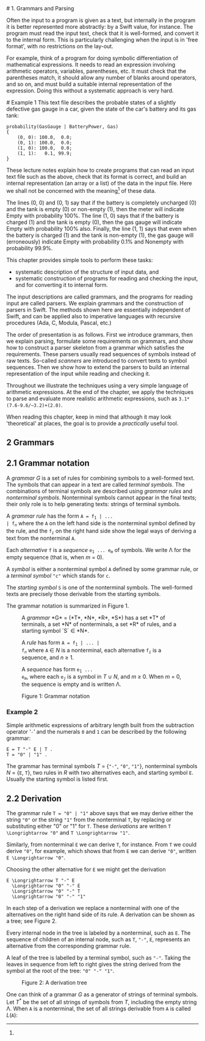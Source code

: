 <!DOCTYPE html>
<html lang="en">
<head>
<meta charset="utf-8" />
<title>Parsing and Grammars with Swift</title>
<link rel="stylesheet" href="katex.min.css" />
</head>
<body>
<article>
# 1. Grammars and Parsing

Often the input to a program is given as a text, but internally in the program it is better represented more abstractly: by a Swift value, for instance.
The program must read the input text, check that it is well-formed, and convert it to the internal form.
This is particularly challenging when the input is in 'free format', with no restrictions on the lay-out.

For example, think of a program for doing symbolic differentiation of mathematical expressions.
It needs to read an expression involving arithmetic operators, variables, parentheses, etc.
It must check that the parentheses match, it should allow any number of blanks around operators, and so on, and must build a suitable internal representation of the expression. 
Doing this without a systematic approach is very hard.

<aside>
# Example 1
This text file describes the probable states of a slightly defective gas gauge in a car, given the state of the car's battery and its gas tank:

    probability(GasGauge | BatteryPower, Gas)
    {
        (0, 0): 100.0,  0.0;
        (0, 1): 100.0,  0.0;
        (1, 0): 100.0,  0.0;
        (1, 1):   0.1, 99.9;
    }

These lecture notes explain how to create programs that can read an input text file such as the above, check that its format is correct, and build an internal representation (an array or a list) of the data in the input file.
Here we shall not be concerned with the meaning[^3] of these data.
</aside>

[^3]:
The lines (0, 0) and (0, 1) say that if the battery is completely uncharged (0) and the tank is empty (0) or non-empty (1), then the meter will indicate Empty with probability 100%.
The line (1, 0) says that if the battery is charged (1) and the tank is empty (0), then the gas gauge will indicate Empty with probability 100% also.
Finally, the line (1, 1) says that even when the battery is charged (1) and the tank is non-empty (1), the gas gauge will (erroneously) indicate Empty with probability 0.1% and Nonempty with probability 99.9%.

This chapter provides simple tools to perform these tasks:

* systematic description of the structure of input data, and
* systematic construction of programs for reading and checking the input, and for converting
it to internal form.

The input descriptions are called grammars, and the programs for reading input are called parsers.
We explain grammars and the construction of parsers in Swift.
The methods shown here are essentially independent of Swift, and can be applied also to imperative languages with recursive procedures (Ada, C, Modula, Pascal, etc.)

The order of presentation is as follows.
First we introduce grammars, then we explain parsing, formulate some requirements on grammars, and show how to construct a parser skeleton from a grammar which satisfies the requirements.
These parsers usually read sequences of symbols instead of raw texts.
So-called <dfn>scanners</dfn> are introduced to convert texts to symbol sequences.
Then we show how to extend the parsers to build an internal representation of the input while reading and checking it.

Throughout we illustrate the techniques using a very simple language of arithmetic expressions.
At the end of the chapter, we apply the techniques to parse and evaluate more realistic arithmetic expressions, such as `3.1*(7.6-9.6/~3.2)+(2.0)`.

When reading this chapter, keep in mind that although it may look 'theoretical' at places, the goal is to provide a *practically* useful tool.

# 2 Grammars
## 2.1 Grammar notation

A <dfn>grammar</dfn> *G* is a set of rules for combining symbols to a well-formed text.
The symbols that can appear in a text are called <dfn>terminal symbols</dfn>.
The combinations of terminal symbols are described using <dfn>grammar rules</dfn> and <dfn>nonterminal symbols</dfn>.
Nonterminal symbols cannot appear in the final texts; their only role is to help generating texts: strings of terminal symbols.

A <dfn>grammar rule</dfn> has the form <code>A = f<sub>1</sub> | ... | f<sub>*n*</sub></code> where the `A` on the left hand side is the nonterminal symbol defined by the rule, and the <code>f<sub>*i*</sub></code> on the right hand side show the legal ways of deriving a text from the nonterminal `A`.

Each <dfn>alternative</dfn> `f` is a <dfn>sequence</dfn> <code>e<sub>1</sub> ... e<sub>*m*</sub></code> of symbols.
We write &Lambda; for the empty sequence (that is, when *m* = 0).

A <dfn>symbol</dfn> is either a nonterminal symbol `A` defined by some grammar rule, or a <dfn>terminal symbol</dfn> `"c"` which stands for `c`. 

The <dfn>starting symbol</dfn> `S` is one of the nonterminal symbols.
The well-formed texts are precisely those derivable from the starting symbols.

The grammar notation is summarized in Figure 1.

<figure>
A <dfn>grammar</dfn> *G* = (*T*, *N*, *R*, *S*) has a set *T* of terminals, a set *N* of nonterminals, a set *R* of rules, and a starting symbol `S` &isin; *N*.

A <dfn>rule</dfn> has form <code>A = f<sub>1</sub> | ... | f<sub>*n*</sub></code> where `A` &isin; *N* is a nonterminal, each alternative <code>f<sub>*i*</sub></code> is a sequence, and *n* &ge; 1.

A <dfn>sequence</dfn> has form <code>e<sub>1</sub> ... e<sub>*m*</sub></code>, where each <code>e<sub>*j*</sub></code> is a symbol in *T* &cup; *N*, and *m* &ge; 0. When *m* = 0, the sequence is empty and is written &Lambda;.
<figcaption>Figure 1: Grammar notation</figcaption>
</figure>

<aside>

# Example 2
Simple arithmetic expressions of arbitrary length built from the subtraction operator ‘`-`’ and the numerals `0` and `1` can be described by the following grammar:

    E = T "-" E | T .
    T = "0" | "1" .

The grammar has terminal symbols *T* = {`"-"`, `"0"`, `"1"`}, nonterminal symbols *N* = {`E`, `T`}, two rules in *R* with two alternatives each, and starting symbol `E`. Usually the starting symbol is listed first.
</aside>

## 2.2 Derivation

The grammar rule <code>T = "0" | "1"</code> above says that we may derive either the string `"0"` or the string `"1"` from the nonterminal `T`, by replacing or substituting either "0" or "1" for `T`.
These <dfn>derivations</dfn> are written `T \Longrightarrow "0"` and `T \Longrightarrow "1"`.

Similarly, from nonterminal `E` we can derive `T`, for instance.
From `T` we could derive `"0"`, for example, which shows that from `E` we can derive `"0"`, written `E \Longrightarrow "0"`.

Choosing the other alternative for `E` we might get the derivation

    E \Longrightarrow T "-" E
      \Longrightarrow "0" "-" E
      \Longrightarrow "0" "-" T
      \Longrightarrow "0" "-" "1"

In each step of a derivation we replace a nonterminal with one of the alternatives on the right hand side of its rule.
A derivation can be shown as a tree; see Figure 2.

Every internal node in the tree is labeled by a nonterminal, such as `E`.
The sequence of children of an internal node, such as `T`, `"-"`, `E`, represents an alternative from the corresponding grammar rule.

A leaf of the tree is labelled by a terminal symbol, such as `"-"`. Taking the leaves in sequence from left to right gives the string derived from the symbol at the root of the tree: `"0" "-" "1"`.

<figure>
<figcaption>Figure 2: A derivation tree</figcaption>
</figure>

One can think of a grammar *G* as a generator of strings of terminal symbols.
Let *T*<sup>\*</sup> be the set of all strings of symbols from *T*, including the empty string &Lambda;.
When `A` is a nonterminal, the set of all strings derivable from `A` is called *L*(`A`):

</article>
</body>
</html>
